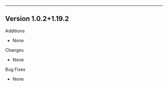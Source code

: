 ------------------------------------------------------
Version 1.0.2+1.19.2
------------------------------------------------------
Additions

- None

Changes

- None

Bug Fixes

- None
